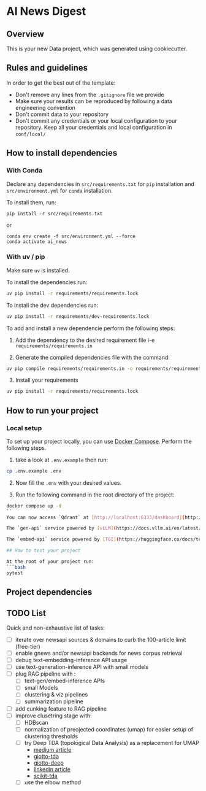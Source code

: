 # AI News Digest

## Overview

This is your new Data project, which was generated using cookiecutter.

## Rules and guidelines

In order to get the best out of the template:

* Don't remove any lines from the `.gitignore` file we provide
* Make sure your results can be reproduced by following a data engineering convention
* Don't commit data to your repository
* Don't commit any credentials or your local configuration to your repository. Keep all your credentials and local configuration in `conf/local/`

## How to install dependencies

### With Conda
Declare any dependencies in `src/requirements.txt` for `pip` installation and `src/environment.yml` for `conda` installation.

To install them, run:

```
pip install -r src/requirements.txt
```

or

```console
conda env create -f src/environment.yml --force
conda activate ai_news
```

### With uv / pip

Make sure `uv` is installed.

To install the dependencies run:

```bash
uv pip install -r requirements/requirements.lock
```
To install the dev dependencies run:

```bash
uv pip install -r requirements/dev-requirements.lock
```

To add and install a new dependencie perform the following steps:

1. Add the dependency to the desired requirement file i-e `requirements/requirements.in`

2. Generate the compiled dependencies file with the command:

```bash
uv pip compile requirements/requirements.in -o requirements/requirements.txt
```

3. Install your requirements
```bash
uv pip install -r requirements/requirements.lock
```

## How to run your project

### Local setup

To set up your project locally, you can use [Docker Compose](https://docs.docker.com/compose/).
Perform the following steps.

1. take a look at `.env.example` then run:

```bash
cp .env.example .env
```
2. Now fill the `.env` with your desired values.

3. Run the following command in the root directory of the project:

```bash
docker compose up -d
``
You can now access `Qdrant` at [http://localhost:6333/dashboard](http://localhost:6333/dashboard).

The `gen-api` service powered by [vLLM](https://docs.vllm.ai/en/latest/https://docs.vllm.ai/en/latest/) will be available at [http://localhost:8000](http://localhost:8000).

The `embed-api` service powered by [TGI](https://huggingface.co/docs/text-generation-inference/index) will be available at [http://localhost:8081](http://localhost:8081).

## How to test your project

At the root of your project run:
```bash
pytest
```

## Project dependencies


## TODO List
Quick and non-exhaustive list of tasks:
- [ ] iterate over newsapi sources & domains to curb the 100-article limit (free-tier)
- [ ] enable gnews and/or newsapi backends for news corpus retrieval
- [ ] debug text-embedding-inference API usage
- [ ] use text-generation-inference API with small models
- [ ] plug RAG pipeline with :
    - [ ] text-gen/embed-inference APIs
    - [ ] small Models
    - [ ] clustering & viz pipelines
    - [ ] summarization pipeline
- [ ] add cunking feature to RAG pipeline
- [ ] improve clusetring stage with:
    - [ ] HDBscan
    - [ ] normalization of preojected coordinates (umap) for easier setup of clustering thresholds
    - [ ] try Deep TDA (topological Data Analysis) as a replacement for UMAP
        - [medium article](https://medium.com/@juanc.olamendy/deep-tda-a-new-dimensionality-reduction-algorithm-2d04fa6ed2eb)
        - [giotto-tda](https://giotto-ai.github.io/gtda-docs/0.5.1/library.html)
        - [giotto-deep](https://github.com/giotto-ai/giotto-deep)
        - [linkedin article](https://www.linkedin.com/pulse/deep-tda-new-dimensionality-reduction-algorithm-olamendy-turruellas/)
        - [scikit-tda](https://scikit-tda.org/)
    - [ ] use the elbow method
